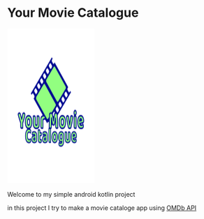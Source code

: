 # Your Movie Catalogue

<img src="https://github.com/CumiTerbang/YourMovieCatalogue/blob/master/readme_assets/screenshot_1.png" width="200" height="355,56">

Welcome to my simple android kotlin project

in this project I try to make a movie cataloge app using [OMDb API](http://www.omdbapi.com/) 
